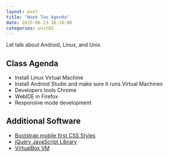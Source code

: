 ```yaml
---
layout: post
title: "Week Two Agenda"
date: 2015-06-23 16:10:00
categories: unit02
---
```


Let talk about Android, Linux, and Unix.  

## Class Agenda

* Install Linux Virtual Machine
* Install Android Studio and make sure it runs Virtual Machines
* Developers tools Chrome
* WebIDE in Firefox
* Responsive mode development

## Additional Software
* [Bootstrap mobile first CSS Styles](http://getbootstrap.com/)
* [jQuery JavaScript Library](https://jquery.com/)
* [VirtualBox VM](https://www.virtualbox.org/wiki/Downloads)
